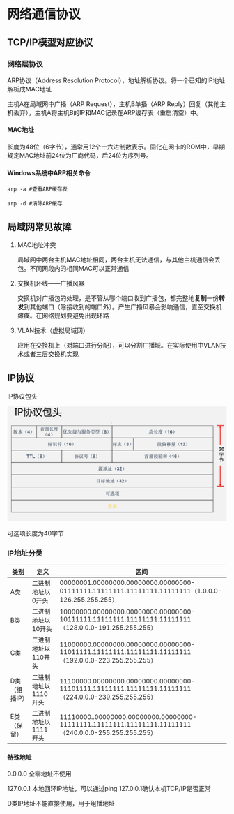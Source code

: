 # 网络通信协议

## TCP/IP模型对应协议

### 网络层协议

ARP协议（Address Resolution Protocol），地址解析协议。将一个已知的IP地址解析成MAC地址

主机A在局域网中广播（ARP Request），主机B单播（ARP Reply）回复（其他主机丢弃），主机A将主机B的IP和MAC记录在ARP缓存表（重启清空）中。

#### MAC地址

长度为48位（6字节），通常用12个十六进制数表示。固化在网卡的ROM中，早期规定MAC地址前24位为厂商代码，后24位为序列号。

#### Windows系统中ARP相关命令

~~~ shell
arp -a #查看ARP缓存表

arp -d #清除ARP缓存
~~~

## 局域网常见故障

1.  MAC地址冲突

    局域网中两台主机MAC地址相同，两台主机无法通信，与其他主机通信会丢包。不同网段内的相同MAC可以正常通信

2.  交换机环线——广播风暴

    交换机对广播包的处理，是不管从哪个端口收到广播包，都完整地**复制**一份**转发**到其他端口（除接收到的端口外）。产生广播风暴会影响通信，直至交换机瘫痪。在网络规划要避免出现环路

3.  VLAN技术（虚拟局域网）

    应用在交换机上（对端口进行分配），可以分割广播域。在实际使用中VLAN技术或者三层交换机实现

## IP协议

IP协议包头

![IP协议包头](IP协议包头.jpg)

可选项长度为40字节

### IP地址分类

| 类别          | 定义                 | 区间                                                         |
| ------------- | -------------------- | ------------------------------------------------------------ |
| A类           | 二进制地址以0开头    | 00000001.00000000.00000000.00000000-01111111.11111111.11111111.11111111（1.0.0.0-126.255.255.255） |
| B类           | 二进制地址以10开头   | 10000000.00000000.00000000.00000000-10111111.11111111.11111111.11111111（128.0.0.0-191.255.255.255） |
| C类           | 二进制地址以110开头  | 11000000.00000000.00000000.00000000-11011111.11111111.11111111.11111111（192.0.0.0-223.255.255.255） |
| D类（组播IP） | 二进制地址以1110开头 | 11100000.00000000.00000000.00000000-11101111.11111111.11111111.11111111（224.0.0.0-239.255.255.255） |
| E类（保留）   | 二进制地址以1111开头 | 11110000..00000000.00000000.00000000-11111111.11111111.11111111.11111111（240.0.0.0-255.255.255.255） |

#### 特殊地址

0.0.0.0 	全零地址不使用

127.0.0.1 本地回环IP地址，可以通过ping 127.0.0.1确认本机TCP/IP是否正常

D类IP地址不能直接使用，用于组播地址

